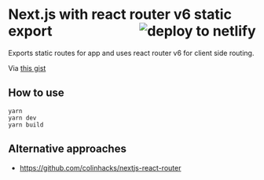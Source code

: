 <h1> Next.js with react router v6 static export
<a href="https://app.netlify.com/start/deploy?repository=https://github.com/DavidWells/next-with-react-router-v6">
  <img align="right" src="https://camo.githubusercontent.com/be2eb66bb727e25655f1dcff88c2fdca82a77513/68747470733a2f2f7777772e6e65746c6966792e636f6d2f696d672f6465706c6f792f627574746f6e2e737667" 
  class="deploy-button" 
  alt="deploy to netlify">
</a>
</h1>

Exports static routes for app and uses react router v6 for client side routing.

Via [this gist](https://gist.github.com/tannerlinsley/65ac1f0175d79d19762cf06650707830#gistcomment-3500046)

## How to use

```
yarn
yarn dev
yarn build
```

## Alternative approaches

- https://github.com/colinhacks/nextjs-react-router